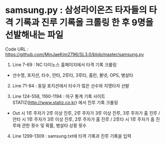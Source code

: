 # samsung.py : 삼성라이온즈 타자들의 타격 기록과 진루 기록을 크롤링 한 후 9명을 선발해내는 파일

Code URL : https://github.com/MinJaeKim2796/SL3.0/blob/master/samsung.py

 1) Line 7-69 : NC 다이노스 홈페이지에서 타격 기록 크롤링
   - 선수명, 포지션, 타수, 안타, 2루타, 3루타, 홈런, 볼넷, OPS, 병살타

 2) Line 71-84 : 동일 포지션에서 타수가 많은 선수와 지명타자 선발 

 3) Line 124-558, 1160-1194 : 야구 통계 기록 사이트 STATIZ(http://www.statiz.co.kr) 에서 진루 기록 크롤링
   - Out 시 1루 주자가 2루 이상 진루, 2루 주자가 3루 이상 진루, 3루 주자가 홈 진루 / 안타 시 1루 주자가 3루 이상 진루, 2루 주자가 홈 진루 / 2루타 시 1루 주자가 홈 진루에 관한 횟수 및 확률, 병살타 상황 횟수

 4) Line 1299-1309 : samsung.txt에 타격 기록과 진루 기록을 입력
